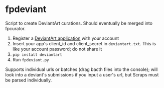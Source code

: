 # fpdeviant

Script to create DeviantArt curations. Should eventually be merged into fpcurator.

1. Register a [DeviantArt application](https://www.deviantart.com/developers/) with your account
2. Insert your app's client_id and client_secret in `deviantart.txt`. This is like your account password; do not share it
3. `pip install deviantart`
4. Run `fpdeviant.py`

Supports individual urls or batches (drag bacth files into the console); will look into a deviant's submissions if you input a user's url, but Scraps must be parsed individually.

